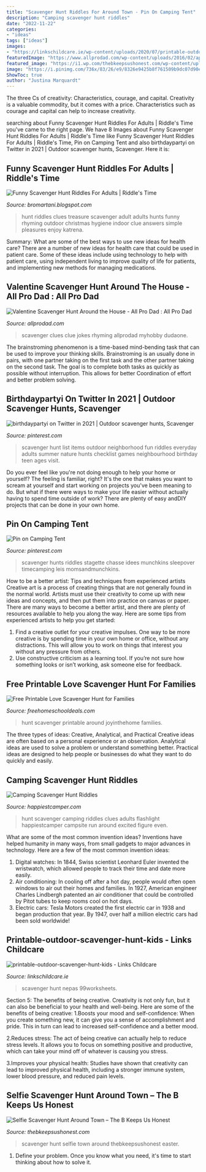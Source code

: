 ```yaml
---
title: "Scavenger Hunt Riddles For Around Town - Pin On Camping Tent"
description: "Camping scavenger hunt riddles"
date: "2022-11-22"
categories:
- "ideas"
tags: ["ideas"]
images:
- "https://linkschildcare.ie/wp-content/uploads/2020/07/printable-outdoor-scavenger-hunt-kids.png"
featuredImage: "https://www.allprodad.com/wp-content/uploads/2016/02/apd-hhgregg-valentine-scavenger-hunt-600w.jpg"
featured_image: "https://i1.wp.com/thebkeepsushonest.com/wp-content/uploads/2019/03/Selfie-Scavenger-Hunt.png?resize=683%2C1024&amp;ssl=1"
image: "https://i.pinimg.com/736x/83/26/e9/8326e9425b8f761509b9dc07d90eae67.jpg"
ShowToc: true
author: "Justina Marquardt"
---
```



The three Cs of creativity: Characteristics, courage, and capital.
Creativity is a valuable commodity, but it comes with a price. Characteristics such as courage and capital can help to increase creativity.

	

		
searching about Funny Scavenger Hunt Riddles For Adults | Riddle&#039;s Time you've came to the right page. We have 8 Images about Funny Scavenger Hunt Riddles For Adults | Riddle&#039;s Time like Funny Scavenger Hunt Riddles For Adults | Riddle&#039;s Time, Pin on Camping Tent and also birthdaypartyi on Twitter in 2021 | Outdoor scavenger hunts, Scavenger. Here it is:
		
    
## Funny Scavenger Hunt Riddles For Adults | Riddle&#039;s Time

<img loading=lazy src="https://lh3.googleusercontent.com/proxy/UzSWlNK3vzzYYONab4tCsE5WtXsdKDOxM3098NXrL0cV03TWPSHBlL7Z_qzDwl7KuGQVGX6gXDoJ1SnJeTfNgSb5JA0MUtySd9mIUHgIr9j94FlA2qJjN-Fjlw=w1200-h630-p-k-no-nu" onerror="this.onerror=null;this.src='https://tse1.mm.bing.net/th?id=OIP.G2KPRj1lDUBHssBa-bWz9QHaFj&amp;pid=15.1';" alt="Funny Scavenger Hunt Riddles For Adults | Riddle&#039;s Time">

_Source: bromartani.blogspot.com_

>hunt riddles clues treasure scavenger adult adults hunts funny rhyming outdoor christmas hygiene indoor clue answers simple pleasures enjoy katrena. 

	

Summary: What are some of the best ways to use new ideas for health care?
There are a number of new ideas for health care that could be used in patient care. Some of these ideas include using technology to help with patient care, using independent living to improve quality of life for patients, and implementing new methods for managing medications.

    
## Valentine Scavenger Hunt Around The House - All Pro Dad : All Pro Dad

<img loading=lazy src="https://www.allprodad.com/wp-content/uploads/2016/02/apd-hhgregg-valentine-scavenger-hunt-600w.jpg" onerror="this.onerror=null;this.src='https://tse3.mm.bing.net/th?id=OIP.l3kSBafEIby5rd-znWtioAHaJl&amp;pid=15.1';" alt="Valentine Scavenger Hunt Around the House - All Pro Dad : All Pro Dad">

_Source: allprodad.com_

>scavenger clues clue jokes rhyming allprodad myhobby dudaone. 

	

The brainstroming phenomenon is a time-based mind-bending task that can be used to improve your thinking skills. Brainstroming is an usually done in pairs, with one partner taking on the first task and the other partner taking on the second task. The goal is to complete both tasks as quickly as possible without interruption. This allows for better Coordination of effort and better problem solving.

    
## Birthdaypartyi On Twitter In 2021 | Outdoor Scavenger Hunts, Scavenger

<img loading=lazy src="https://i.pinimg.com/736x/83/26/e9/8326e9425b8f761509b9dc07d90eae67.jpg" onerror="this.onerror=null;this.src='https://tse3.mm.bing.net/th?id=OIP.qOgIAAN0hFDGEmyVyNHHggHaK6&amp;pid=15.1';" alt="birthdaypartyi on Twitter in 2021 | Outdoor scavenger hunts, Scavenger">

_Source: pinterest.com_

>scavenger hunt list items outdoor neighborhood fun riddles everyday adults summer nature hunts checklist games neighbourhood birthday teen ages visit. 

	

Do you ever feel like you're not doing enough to help your home or yourself? The feeling is familiar, right? It's the one that makes you want to scream at yourself and start working on projects you've been meaning to do. But what if there were ways to make your life easier without actually having to spend time outside of work? There are plenty of easy andDIY projects that can be done in your own home.

    
## Pin On Camping Tent

<img loading=lazy src="https://i.pinimg.com/736x/34/bc/a1/34bca1cec77b4b4e14ccbdecec0977b6.jpg" onerror="this.onerror=null;this.src='https://tse1.mm.bing.net/th?id=OIP.6tX6x7eLOLdWi1yaTXjmqAAAAA&amp;pid=15.1';" alt="Pin on Camping Tent">

_Source: pinterest.com_

>scavenger hunts riddles stagette chasse idees munchkins sleepover timecamping leis momsandmunchkins. 

	

How to be a better artist: Tips and techniques from experienced artists
Creative art is a process of creating things that are not generally found in the normal world. Artists must use their creativity to come up with new ideas and concepts, and then put them into practice on canvas or paper. There are many ways to become a better artist, and there are plenty of resources available to help you along the way. Here are some tips from experienced artists to help you get started: 
1. Find a creative outlet for your creative impulses. One way to be more creative is by spending time in your own home or office, without any distractions. This will allow you to work on things that interest you without any pressure from others. 
2. Use constructive criticism as a learning tool. If you’re not sure how something looks or isn’t working, ask someone else for feedback.

    
## Free Printable Love Scavenger Hunt For Families

<img loading=lazy src="https://mk0freehomescho2g81n.kinstacdn.com/wp-content/uploads/2014/01/capture195.jpg" onerror="this.onerror=null;this.src='https://tse3.mm.bing.net/th?id=OIP.lXVbeSdpNAExUfctH6c4BAHaKX&amp;pid=15.1';" alt="Free Printable Love Scavenger Hunt for Families">

_Source: freehomeschooldeals.com_

>hunt scavenger printable around joyinthehome families. 

	

The three types of ideas: Creative, Analytical, and Practical
Creative ideas are often based on a personal experience or an observation. Analytical ideas are used to solve a problem or understand something better. Practical ideas are designed to help people or businesses do what they want to do quickly and easily.

    
## Camping Scavenger Hunt Riddles

<img loading=lazy src="https://happiestcamper.com/wp-content/uploads/2018/05/Camping-Scavenger-Hunt-Flashlight.jpg" onerror="this.onerror=null;this.src='https://tse2.mm.bing.net/th?id=OIP.7DKIYwY9vI4WVh6eiZX23AHaLG&amp;pid=15.1';" alt="Camping Scavenger Hunt Riddles">

_Source: happiestcamper.com_

>hunt scavenger camping riddles clues adults flashlight happiestcamper campsite run around excited figure even. 

	

What are some of the most common invention ideas?
Inventions have helped humanity in many ways, from small gadgets to major advances in technology. Here are a few of the most common invention ideas:
1. Digital watches: In 1844, Swiss scientist Leonhard Euler invented the wristwatch, which allowed people to track their time and date more easily.
2. Air conditioning: In cooling off after a hot day, people would often open windows to air out their homes and families. In 1927, American engineer Charles Lindbergh patented an air conditioner that could be controlled by Pitot tubes to keep rooms cool on hot days.
3. Electric cars: Tesla Motors created the first electric car in 1938 and began production that year. By 1947, over half a million electric cars had been sold worldwide!

    
## Printable-outdoor-scavenger-hunt-kids - Links Childcare

<img loading=lazy src="https://linkschildcare.ie/wp-content/uploads/2020/07/printable-outdoor-scavenger-hunt-kids.png" onerror="this.onerror=null;this.src='https://tse1.mm.bing.net/th?id=OIP.COMVTmCg6gTyfBLrhO_DMgHaJl&amp;pid=15.1';" alt="printable-outdoor-scavenger-hunt-kids - Links Childcare">

_Source: linkschildcare.ie_

>scavenger hunt nepas 99worksheets. 

	

Section 5: The benefits of being creative.
Creativity is not only fun, but it can also be beneficial to your health and well-being. Here are some of the benefits of being creative:
1.Boosts your mood and self-confidence: When you create something new, it can give you a sense of accomplishment and pride. This in turn can lead to increased self-confidence and a better mood.

2.Reduces stress: The act of being creative can actually help to reduce stress levels. It allows you to focus on something positive and productive, which can take your mind off of whatever is causing you stress.

3.Improves your physical health: Studies have shown that creativity can lead to improved physical health, including a stronger immune system, lower blood pressure, and reduced pain levels.


    
## Selfie Scavenger Hunt Around Town – The B Keeps Us Honest

<img loading=lazy src="https://i1.wp.com/thebkeepsushonest.com/wp-content/uploads/2019/03/Selfie-Scavenger-Hunt.png?resize=683%2C1024&amp;ssl=1" onerror="this.onerror=null;this.src='https://tse3.mm.bing.net/th?id=OIP.u3bqXDJATjAbJaZ5wHl_KAHaLG&amp;pid=15.1';" alt="Selfie Scavenger Hunt Around Town – The B Keeps Us Honest">

_Source: thebkeepsushonest.com_

>scavenger hunt selfie town around thebkeepsushonest easter. 

	

1. Define your problem. Once you know what you need, it's time to start thinking about how to solve it. 

